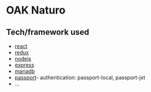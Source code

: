 # OAK Naturo

## Tech/framework used

* [react](https://reactjs.org/)
* [redux](https://redux.js.org/)
* [nodejs](https://nodejs.org/en/)
* [express](https://expressjs.com/)
* [mariadb](https://mariadb.org/) 
* [passport](http://www.passportjs.org/)- authentication: passport-local, passport-jxt
* ...